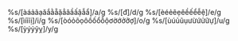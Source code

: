 %s/[àáảãạăắằẵặẳâầấậẫẩ]/a/g
%s/[đ]/d/g
%s/[èéẻẽẹêềếểễệ]/e/g
%s/[ìíỉĩị]/i/g
%s/[òóỏõọôồốổỗộơờớởỡợ]/o/g
%s/[ùúủũụưừứửữự]/u/g
%s/[ỳýỷỹỵ]/y/g